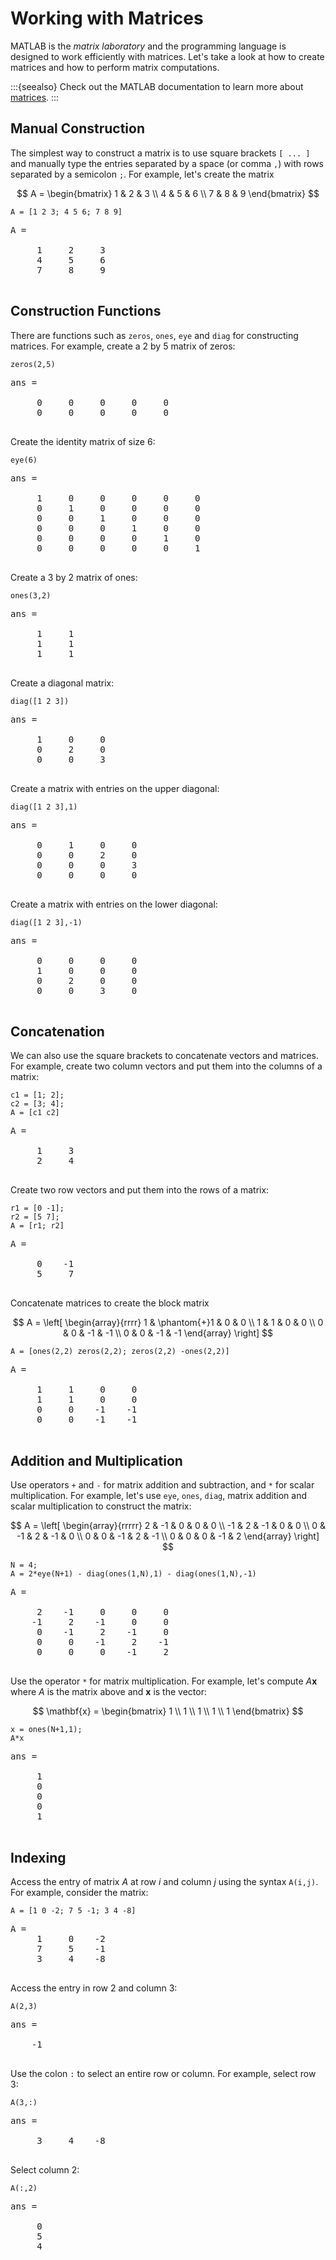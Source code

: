 # Working with Matrices

MATLAB is the *matrix laboratory* and the programming language is designed to work efficiently with matrices. Let's take a look at how to create matrices and how to perform matrix computations.

:::{seealso}
Check out the MATLAB documentation to learn more about [matrices](https://www.mathworks.com/help/matlab/matrices-and-arrays.html).
:::

## Manual Construction

The simplest way to construct a matrix is to use square brackets `[ ... ]` and manually type the entries separated by a space (or comma `,`) with rows separated by a semicolon `;`. For example, let's create the matrix

$$
A = \begin{bmatrix} 1 & 2 & 3 \\ 4 & 5 & 6 \\ 7 & 8 & 9 \end{bmatrix}
$$

```none
A = [1 2 3; 4 5 6; 7 8 9]
```

<pre class="output">
A =

     1     2     3
     4     5     6
     7     8     9

</pre>

## Construction Functions

There are functions such as `zeros`, `ones`, `eye` and `diag` for constructing matrices. For example, create a 2 by 5 matrix of zeros:

```none
zeros(2,5)
```

<pre class="output">
ans =

     0     0     0     0     0
     0     0     0     0     0

</pre>

Create the identity matrix of size 6:

```none
eye(6)
```

<pre class="output">
ans =

     1     0     0     0     0     0
     0     1     0     0     0     0
     0     0     1     0     0     0
     0     0     0     1     0     0
     0     0     0     0     1     0
     0     0     0     0     0     1

</pre>

Create a 3 by 2 matrix of ones:

```none
ones(3,2)
```

<pre class="output">
ans =

     1     1
     1     1
     1     1

</pre>

Create a diagonal matrix:

```none
diag([1 2 3])
```

<pre class="output">
ans =

     1     0     0
     0     2     0
     0     0     3

</pre>

Create a matrix with entries on the upper diagonal:

```none
diag([1 2 3],1)
```

<pre class="output">
ans =

     0     1     0     0
     0     0     2     0
     0     0     0     3
     0     0     0     0

</pre>

Create a matrix with entries on the lower diagonal:

```none
diag([1 2 3],-1)
```

<pre class="output">
ans =

     0     0     0     0
     1     0     0     0
     0     2     0     0
     0     0     3     0

</pre>

## Concatenation

We can also use the square brackets to concatenate vectors and matrices. For example, create two column vectors and put them into the columns of a matrix:

```none
c1 = [1; 2];
c2 = [3; 4];
A = [c1 c2]
```

<pre class="output">
A =

     1     3
     2     4

</pre>

Create two row vectors and put them into the rows of a matrix:

```none
r1 = [0 -1];
r2 = [5 7];
A = [r1; r2]
```

<pre class="output">
A =

     0    -1
     5     7

</pre>

Concatenate matrices to create the block matrix

$$
A = \left[ \begin{array}{rrrr} 1 & \phantom{+}1 & 0 & 0 \\ 1 & 1 & 0 & 0 \\ 0 & 0 & -1 & -1 \\ 0 & 0 & -1 & -1 \end{array} \right]
$$

```none
A = [ones(2,2) zeros(2,2); zeros(2,2) -ones(2,2)]
```

<pre class="output">
A =

     1     1     0     0
     1     1     0     0
     0     0    -1    -1
     0     0    -1    -1

</pre>

## Addition and Multiplication

Use operators `+` and `-` for matrix addition and subtraction, and `*` for scalar multiplication. For example, let's use `eye`, `ones`, `diag`, matrix addition and scalar multiplication to construct the matrix:

$$
A = \left[ \begin{array}{rrrrr}
2 & -1 & 0 & 0 & 0 \\
-1 & 2 & -1 & 0 & 0 \\
0 & -1 & 2 & -1 & 0 \\
0 & 0 & -1 & 2 & -1 \\
0 & 0 & 0 & -1 & 2 \end{array} \right]
$$

```none
N = 4;
A = 2*eye(N+1) - diag(ones(1,N),1) - diag(ones(1,N),-1)
```

<pre class="output">
A =

     2    -1     0     0     0
    -1     2    -1     0     0
     0    -1     2    -1     0
     0     0    -1     2    -1
     0     0     0    -1     2

</pre>

Use the operator `*` for matrix multiplication. For example, let's compute $A \mathbf{x}$ where $A$ is the matrix above and $\mathbf{x}$ is the vector:

$$
\mathbf{x} = \begin{bmatrix} 1 \\ 1 \\ 1 \\ 1 \\ 1 \end{bmatrix}
$$

```none
x = ones(N+1,1);
A*x
```

<pre class="output">
ans =

     1
     0
     0
     0
     1

</pre>


## Indexing

Access the entry of matrix $A$ at row $i$ and column $j$ using the syntax `A(i,j)`. For example, consider the matrix:

```none
A = [1 0 -2; 7 5 -1; 3 4 -8]
```

<pre class="output">
A =
     1     0    -2
     7     5    -1
     3     4    -8

</pre>

Access the entry in row 2 and column 3:

```none
A(2,3)
```

<pre class="output">
ans =

    -1

</pre>

Use the colon `:` to select an entire row or column. For example, select row 3:

```none
A(3,:)
```

<pre class="output">
ans =

     3     4    -8

</pre>

Select column 2:

```none
A(:,2)
```

<pre class="output">
ans =

     0
     5
     4

</pre>